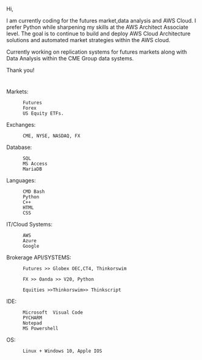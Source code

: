 Hi, 

I am currently coding for the futures market,data analysis and AWS Cloud.  I prefer Python while sharpening my skills at the AWS Architect Associate level. 
The goal is to continue to build and deploy AWS Cloud Architecture solutions and automated market strategies within the AWS cloud.

Currently working on replication systems for futures markets along with Data Analysis within the CME Group data systems. 



Thank you! 

#




Markets: 

          Futures
          Forex
          US Equity ETFs.



Exchanges:  
          
          CME, NYSE, NASDAQ, FX 

Database: 
         
          SQL
          MS Access
          MariaDB 

Languages:  
    
          CMD Bash
          Python
          C++
          HTML
          CSS
         

IT/Cloud Systems:  
  
          AWS
          Azure 
          Google 

Brokerage API/SYSTEMS: 
                     
          Futures >> Globex OEC,CT4, Thinkorswim
                      
          FX >> Oanda >> V20, Python 
                      
          Equities >>Thinkorswim>> Thinkscript
                      
                      

IDE:  

          Microsoft  Visual Code
          PYCHARM 
          Notepad 
          MS Powershell  

OS:       

          Linux + Windows 10, Apple IOS 


#





